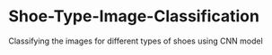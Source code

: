 # Shoe-Type-Image-Classification
Classifying the images for different types of shoes using CNN model

